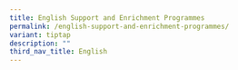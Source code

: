 ```yaml
---
title: English Support and Enrichment Programmes
permalink: /english-support-and-enrichment-programmes/
variant: tiptap
description: ""
third_nav_title: English
---
```

